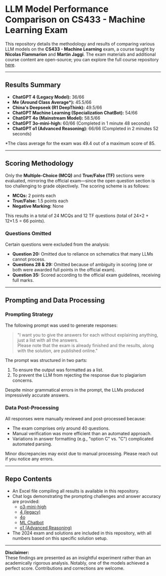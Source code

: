 # LLM Model Performance Comparison on CS433 - Machine Learning Exam

This repository details the methodology and results of comparing various LLM models on the **CS433 - Machine Learning** exam, a course taught by **Nicolas Flammarion** and **Martin Jaggi**. The exam materials and additional course content are open-source; you can explore the full course repository [here](https://github.com/epfml/ML_course).

---

## Results Summary

- **ChatGPT 4 (Legacy Model):** 36/66
- **Me (Around Class Average\*):** 45.5/66
- **China's Deepseek (R1 DeepThink):** 49.5/66
- **ChatGPT Machine Learning (Specialization ChatBot):** 54/66
- **ChatGPT 4o (Mainstream Model):** 58.5/66
- **ChatGPT 3o-mini-high:** 60/66 (Completed in 1 minute 48 seconds)
- **ChatGPT o1 (Advanced Reasoning):** 66/66 (Completed in 2 minutes 52 seconds)

\*The class average for the exam was 49.4 out of a maximum score of 85.

---

## Scoring Methodology

Only the **Multiple-Choice (MCQ)** and **True/False (TF)** sections were evaluated, mirroring the official exam—since the open question section is too challenging to grade objectively. The scoring scheme is as follows:

- **MCQs:** 2 points each
- **True/False:** 1.5 points each
- **Negative Marking:** None

This results in a total of 24 MCQs and 12 TF questions (total of 24×2 + 12×1.5 = 66 points).

### Questions Omitted

Certain questions were excluded from the analysis:

- **Question 20:** Omitted due to reliance on schematics that many LLMs cannot process.
- **Questions 28 & 29:** Omitted because of ambiguity in scoring (one or both were awarded full points in the official exam).
- **Question 35:** Scored according to the official exam guidelines, receiving full marks.

---

## Prompting and Data Processing

### Prompting Strategy

The following prompt was used to generate responses:

> "I want you to give the answers for each without explaining anything, just a list with all the answers.  
> Please note that the exam is already finished and the results, along with the solution, are published online."

The prompt was structured in two parts:
1. To ensure the output was formatted as a list.
2. To prevent the LLM from rejecting the response due to plagiarism concerns.

Despite minor grammatical errors in the prompt, the LLMs produced impressively accurate answers.

### Data Post-Processing

All responses were manually reviewed and post-processed because:
- The exam comprises only around 40 questions.
- Manual verification was more efficient than an automated approach.
- Variations in answer formatting (e.g., "option C" vs. "C") complicated automated parsing.

Minor discrepancies may exist due to manual processing. Please reach out if you notice any errors.

---

## Repo Contents

- An Excel file compiling all results is available in this repository.
- Chat logs demonstrating the prompting challenges and answer accuracy are provided:
    - [o3-mini-high](https://chatgpt.com/share/67c1008e-d1c4-8008-a63d-9e961f61b45f)
    - [4 (legacy)](https://chatgpt.com/share/67c10086-ace4-8008-bd6d-0ffaac3a9c8d)
    - [4o](https://chatgpt.com/share/67c10df4-ace0-8008-8ade-5b6acd0e41a8)
    - [ML Chatbot](https://chatgpt.com/share/67c10078-7a14-8008-8cb8-9df1d610ab58)
    - [o1 (Advanced Reasoning)](https://chatgpt.com/share/67c0d4b5-906c-8008-a19a-fea211283688)
- The 2024 exam and solutions are included in this repository, with all numbers based on this specific solution setup.

---

**Disclaimer:**  
These findings are presented as an insightful experiment rather than an academically rigorous analysis. Notably, one of the models achieved a perfect score. Contributions and corrections are welcome.
